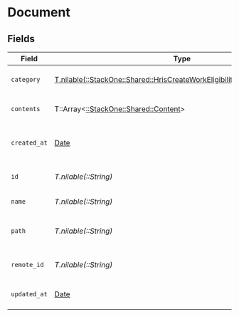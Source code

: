 # Document


## Fields

| Field                                                                                                                                            | Type                                                                                                                                             | Required                                                                                                                                         | Description                                                                                                                                      | Example                                                                                                                                          |
| ------------------------------------------------------------------------------------------------------------------------------------------------ | ------------------------------------------------------------------------------------------------------------------------------------------------ | ------------------------------------------------------------------------------------------------------------------------------------------------ | ------------------------------------------------------------------------------------------------------------------------------------------------ | ------------------------------------------------------------------------------------------------------------------------------------------------ |
| `category`                                                                                                                                       | [T.nilable(::StackOne::Shared::HrisCreateWorkEligibilityRequestDtoCategory)](../../models/shared/hriscreateworkeligibilityrequestdtocategory.md) | :heavy_minus_sign:                                                                                                                               | The category of the file                                                                                                                         | templates, forms, backups, etc.                                                                                                                  |
| `contents`                                                                                                                                       | T::Array<[::StackOne::Shared::Content](../../models/shared/content.md)>                                                                          | :heavy_minus_sign:                                                                                                                               | The content of the file                                                                                                                          |                                                                                                                                                  |
| `created_at`                                                                                                                                     | [Date](https://ruby-doc.org/stdlib-2.6.1/libdoc/date/rdoc/Date.html)                                                                             | :heavy_minus_sign:                                                                                                                               | The creation date of the file                                                                                                                    | 2021-01-01T01:01:01.000Z                                                                                                                         |
| `id`                                                                                                                                             | *T.nilable(::String)*                                                                                                                            | :heavy_minus_sign:                                                                                                                               | Unique identifier                                                                                                                                | 8187e5da-dc77-475e-9949-af0f1fa4e4e3                                                                                                             |
| `name`                                                                                                                                           | *T.nilable(::String)*                                                                                                                            | :heavy_minus_sign:                                                                                                                               | The name of the file                                                                                                                             | My Document                                                                                                                                      |
| `path`                                                                                                                                           | *T.nilable(::String)*                                                                                                                            | :heavy_minus_sign:                                                                                                                               | The path where the file is stored                                                                                                                | /path/to/file                                                                                                                                    |
| `remote_id`                                                                                                                                      | *T.nilable(::String)*                                                                                                                            | :heavy_minus_sign:                                                                                                                               | Provider's unique identifier                                                                                                                     | 8187e5da-dc77-475e-9949-af0f1fa4e4e3                                                                                                             |
| `updated_at`                                                                                                                                     | [Date](https://ruby-doc.org/stdlib-2.6.1/libdoc/date/rdoc/Date.html)                                                                             | :heavy_minus_sign:                                                                                                                               | The update date of the file                                                                                                                      | 2021-01-02T01:01:01.000Z                                                                                                                         |